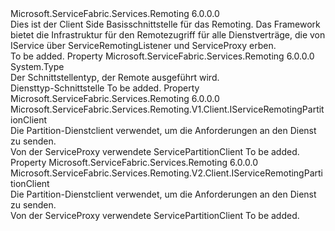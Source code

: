 <Type Name="IServiceProxy" FullName="Microsoft.ServiceFabric.Services.Remoting.Client.IServiceProxy">
  <TypeSignature Language="C#" Value="public interface IServiceProxy" />
  <TypeSignature Language="ILAsm" Value=".class public interface auto ansi abstract IServiceProxy" />
  <TypeSignature Language="DocId" Value="T:Microsoft.ServiceFabric.Services.Remoting.Client.IServiceProxy" />
  <TypeSignature Language="VB.NET" Value="Public Interface IServiceProxy" />
  <TypeSignature Language="F#" Value="type IServiceProxy = interface" />
  <AssemblyInfo>
    <AssemblyName>Microsoft.ServiceFabric.Services.Remoting</AssemblyName>
    <AssemblyVersion>6.0.0.0</AssemblyVersion>
  </AssemblyInfo>
  <Interfaces />
  <Docs>
    <summary>
            Dies ist der Client Side Basisschnittstelle für das Remoting. Das Framework bietet die Infrastruktur für den Remotezugriff für alle Dienstverträge, die von IService über ServiceRemotingListener und ServiceProxy erben.
            </summary>
    <remarks>To be added.</remarks>
  </Docs>
  <Members>
    <Member MemberName="ServiceInterfaceType">
      <MemberSignature Language="C#" Value="public Type ServiceInterfaceType { get; }" />
      <MemberSignature Language="ILAsm" Value=".property instance class System.Type ServiceInterfaceType" />
      <MemberSignature Language="DocId" Value="P:Microsoft.ServiceFabric.Services.Remoting.Client.IServiceProxy.ServiceInterfaceType" />
      <MemberSignature Language="VB.NET" Value="Public ReadOnly Property ServiceInterfaceType As Type" />
      <MemberSignature Language="F#" Value="member this.ServiceInterfaceType : Type" Usage="Microsoft.ServiceFabric.Services.Remoting.Client.IServiceProxy.ServiceInterfaceType" />
      <MemberType>Property</MemberType>
      <AssemblyInfo>
        <AssemblyName>Microsoft.ServiceFabric.Services.Remoting</AssemblyName>
        <AssemblyVersion>6.0.0.0</AssemblyVersion>
      </AssemblyInfo>
      <ReturnValue>
        <ReturnType>System.Type</ReturnType>
      </ReturnValue>
      <Docs>
        <summary>
            Der Schnittstellentyp, der Remote ausgeführt wird.
            </summary>
        <value>Diensttyp-Schnittstelle</value>
        <remarks>To be added.</remarks>
      </Docs>
    </Member>
    <Member MemberName="ServicePartitionClient">
      <MemberSignature Language="C#" Value="public Microsoft.ServiceFabric.Services.Remoting.V1.Client.IServiceRemotingPartitionClient ServicePartitionClient { get; }" />
      <MemberSignature Language="ILAsm" Value=".property instance class Microsoft.ServiceFabric.Services.Remoting.V1.Client.IServiceRemotingPartitionClient ServicePartitionClient" />
      <MemberSignature Language="DocId" Value="P:Microsoft.ServiceFabric.Services.Remoting.Client.IServiceProxy.ServicePartitionClient" />
      <MemberSignature Language="VB.NET" Value="Public ReadOnly Property ServicePartitionClient As IServiceRemotingPartitionClient" />
      <MemberSignature Language="F#" Value="member this.ServicePartitionClient : Microsoft.ServiceFabric.Services.Remoting.V1.Client.IServiceRemotingPartitionClient" Usage="Microsoft.ServiceFabric.Services.Remoting.Client.IServiceProxy.ServicePartitionClient" />
      <MemberType>Property</MemberType>
      <AssemblyInfo>
        <AssemblyName>Microsoft.ServiceFabric.Services.Remoting</AssemblyName>
        <AssemblyVersion>6.0.0.0</AssemblyVersion>
      </AssemblyInfo>
      <ReturnValue>
        <ReturnType>Microsoft.ServiceFabric.Services.Remoting.V1.Client.IServiceRemotingPartitionClient</ReturnType>
      </ReturnValue>
      <Docs>
        <summary>
            Die Partition-Dienstclient verwendet, um die Anforderungen an den Dienst zu senden.
            </summary>
        <value>Von der ServiceProxy verwendete ServicePartitionClient</value>
        <remarks>To be added.</remarks>
      </Docs>
    </Member>
    <Member MemberName="ServicePartitionClient2">
      <MemberSignature Language="C#" Value="public Microsoft.ServiceFabric.Services.Remoting.V2.Client.IServiceRemotingPartitionClient ServicePartitionClient2 { get; }" />
      <MemberSignature Language="ILAsm" Value=".property instance class Microsoft.ServiceFabric.Services.Remoting.V2.Client.IServiceRemotingPartitionClient ServicePartitionClient2" />
      <MemberSignature Language="DocId" Value="P:Microsoft.ServiceFabric.Services.Remoting.Client.IServiceProxy.ServicePartitionClient2" />
      <MemberSignature Language="VB.NET" Value="Public ReadOnly Property ServicePartitionClient2 As IServiceRemotingPartitionClient" />
      <MemberSignature Language="F#" Value="member this.ServicePartitionClient2 : Microsoft.ServiceFabric.Services.Remoting.V2.Client.IServiceRemotingPartitionClient" Usage="Microsoft.ServiceFabric.Services.Remoting.Client.IServiceProxy.ServicePartitionClient2" />
      <MemberType>Property</MemberType>
      <AssemblyInfo>
        <AssemblyName>Microsoft.ServiceFabric.Services.Remoting</AssemblyName>
        <AssemblyVersion>6.0.0.0</AssemblyVersion>
      </AssemblyInfo>
      <ReturnValue>
        <ReturnType>Microsoft.ServiceFabric.Services.Remoting.V2.Client.IServiceRemotingPartitionClient</ReturnType>
      </ReturnValue>
      <Docs>
        <summary>
            Die Partition-Dienstclient verwendet, um die Anforderungen an den Dienst zu senden.
            </summary>
        <value>Von der ServiceProxy verwendete ServicePartitionClient</value>
        <remarks>To be added.</remarks>
      </Docs>
    </Member>
  </Members>
</Type>